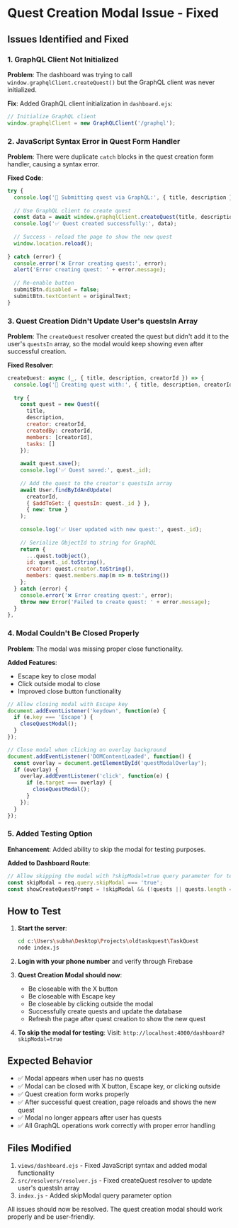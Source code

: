 # Quest Creation Modal Issue - Fixed

## Issues Identified and Fixed

### 1. **GraphQL Client Not Initialized**
**Problem**: The dashboard was trying to call `window.graphqlClient.createQuest()` but the GraphQL client was never initialized.

**Fix**: Added GraphQL client initialization in `dashboard.ejs`:
```javascript
// Initialize GraphQL client
window.graphqlClient = new GraphQLClient('/graphql');
```

### 2. **JavaScript Syntax Error in Quest Form Handler**
**Problem**: There were duplicate `catch` blocks in the quest creation form handler, causing a syntax error.

**Fixed Code**:
```javascript
try {
  console.log('🎯 Submitting quest via GraphQL:', { title, description });
  
  // Use GraphQL client to create quest
  const data = await window.graphqlClient.createQuest(title, description);
  console.log('✅ Quest created successfully:', data);
  
  // Success - reload the page to show the new quest
  window.location.reload();
  
} catch (error) {
  console.error('❌ Error creating quest:', error);
  alert('Error creating quest: ' + error.message);
  
  // Re-enable button
  submitBtn.disabled = false;
  submitBtn.textContent = originalText;
}
```

### 3. **Quest Creation Didn't Update User's questsIn Array**
**Problem**: The `createQuest` resolver created the quest but didn't add it to the user's `questsIn` array, so the modal would keep showing even after successful creation.

**Fixed Resolver**:
```javascript
createQuest: async (_, { title, description, creatorId }) => {
  console.log('🎯 Creating quest with:', { title, description, creatorId });
  
  try {
    const quest = new Quest({
      title,
      description,
      creator: creatorId,
      createdBy: creatorId,
      members: [creatorId],
      tasks: []
    });
    
    await quest.save();
    console.log('✅ Quest saved:', quest._id);
    
    // Add the quest to the creator's questsIn array
    await User.findByIdAndUpdate(
      creatorId,
      { $addToSet: { questsIn: quest._id } },
      { new: true }
    );
    
    console.log('✅ User updated with new quest:', quest._id);
    
    // Serialize ObjectId to string for GraphQL
    return {
      ...quest.toObject(),
      id: quest._id.toString(),
      creator: quest.creator.toString(),
      members: quest.members.map(m => m.toString())
    };
  } catch (error) {
    console.error('❌ Error creating quest:', error);
    throw new Error('Failed to create quest: ' + error.message);
  }
},
```

### 4. **Modal Couldn't Be Closed Properly**
**Problem**: The modal was missing proper close functionality.

**Added Features**:
- Escape key to close modal
- Click outside modal to close
- Improved close button functionality

```javascript
// Allow closing modal with Escape key
document.addEventListener('keydown', function(e) {
  if (e.key === 'Escape') {
    closeQuestModal();
  }
});

// Close modal when clicking on overlay background
document.addEventListener('DOMContentLoaded', function() {
  const overlay = document.getElementById('questModalOverlay');
  if (overlay) {
    overlay.addEventListener('click', function(e) {
      if (e.target === overlay) {
        closeQuestModal();
      }
    });
  }
});
```

### 5. **Added Testing Option**
**Enhancement**: Added ability to skip the modal for testing purposes.

**Added to Dashboard Route**:
```javascript
// Allow skipping the modal with ?skipModal=true query parameter for testing
const skipModal = req.query.skipModal === 'true';
const showCreateQuestPrompt = !skipModal && (!quests || quests.length === 0);
```

## How to Test

1. **Start the server**:
   ```bash
   cd c:\Users\subha\Desktop\Projects\oldtaskquest\TaskQuest
   node index.js
   ```

2. **Login with your phone number** and verify through Firebase

3. **Quest Creation Modal should now**:
   - Be closeable with the X button
   - Be closeable with Escape key
   - Be closeable by clicking outside the modal
   - Successfully create quests and update the database
   - Refresh the page after quest creation to show the new quest

4. **To skip the modal for testing**:
   Visit: `http://localhost:4000/dashboard?skipModal=true`

## Expected Behavior

- ✅ Modal appears when user has no quests
- ✅ Modal can be closed with X button, Escape key, or clicking outside
- ✅ Quest creation form works properly
- ✅ After successful quest creation, page reloads and shows the new quest
- ✅ Modal no longer appears after user has quests
- ✅ All GraphQL operations work correctly with proper error handling

## Files Modified

1. `views/dashboard.ejs` - Fixed JavaScript syntax and added modal functionality
2. `src/resolvers/resolver.js` - Fixed createQuest resolver to update user's questsIn array
3. `index.js` - Added skipModal query parameter option

All issues should now be resolved. The quest creation modal should work properly and be user-friendly.
